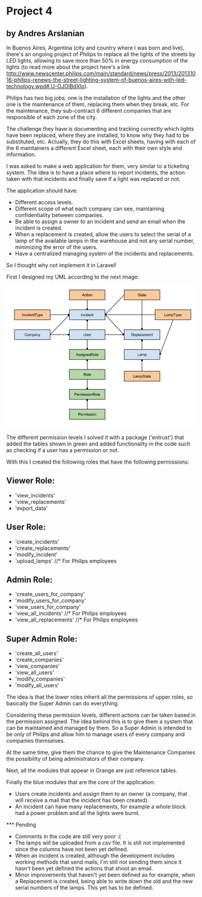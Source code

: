 # Project 4

## by Andres Arslanian

In Buenos Aires, Argentina (city and country where I was born and live), there's an ongoing project of Philips to replace all the lights of the streets by LED lights, allowing to save more than 50% in energy consumption of the lights (to read more about the project here's a link http://www.newscenter.philips.com/main/standard/news/press/2013/20131016-philips-renews-the-street-lighting-system-of-buenos-aires-with-led-technology.wpd#.U-OJOIBdXIo).

Philips has two big jobs: one is the installation of the lights and the other one is the maintenance of them, replacing them when they break, etc.  For the maintenance, they sub-contract 6 different companies that are responsible of each zone of the city.

The challenge they have is documenting and tracking correctly which lights have been replaced, where they are installed, to know why they had to be substituted, etc.  Actually, they do this with Excel sheets, having with each of the 6 maintainers a different Excel sheet, each with their own style and information.

I was asked to make a web application for them, very similar to a ticketing system. The idea is to have a place where to report incidents, the action taken with that incidents and finally save if a light was replaced or not.

The application should have:
- Different access levels.
- Different scope of what each company can see, maintaining confidentiality between companies.
- Be able to assign a owner to an incident and send an email when the incident is created.
- When a replacement is created, allow the users to select the serial of a lamp of the available lamps in the warehouse and not any serial number, minimizing the error of the users.
- Have a centralized managing system of the incidents and replacements.

So I thought why not implement it in Laravel!

First I designed my UML according to the next image:

![Alt text](https://github.com/andresarslanian/DWA-P4/blob/master/public/assets/images/DWA_P4.png "UML")


The different permission levels I solved it with a package ('entrust') that added the tables shown in green and added functionality in the code such as checking if a user has a permission or not.

With this I created the following roles that have the following permissions:

Viewer Role:
----------
 * 'view_incidents'
 * 'view_replacements'
 * 'export_data'

User Role:
----------
 * 'create_incidents'
 * 'create_replacements'
 * 'modify_incident'
 * 'upload_lamps'				 	//* For Philips employees

Admin Role:
-----------
 * 'create_users_for_company'
 * 'modify_users_for_company'
 * 'view_users_for_company'
 * 'view_all_incidents' 			//* For Philips employees
 * 'view_all_replacements' 			//* For Philips employees

Super Admin Role:
-----------------
 * 'create_all_users'
 * 'create_companies'
 * 'view_companies'
 * 'view_all_users'
 * 'modify_companies'
 * 'modify_all_users'

The idea is that the lower roles inherit all the permissions of upper roles, so basically the Super Admin can do everything.

Considering these permission levels, different actions can be taken based in the permission assigned. The idea behind this is to give them a system that can be maintained and managed by them. So a Super Admin is intended to be only of Philips and allow him to manage users of every company and companies themselves. 

At the same time, give them the chance to give the Maintenance Companies the possibility of being administrators of their company.

Next, all the modules that appear in Orange are just reference tables.

Finally the blue modules that are the core of the application:

- Users create incidents and assign them to an owner (a company, that will receive a mail that the incident has been created).
- An incident can have many replacements, for example a whole block had a power problem and all the lights were burnt.



*** Pending

* Comments in the code are still very poor :(
* The lamps will be uploaded from a csv file. It is still not implemented since the columns have not been yet defined.
* When an incident is created, although the development includes working methods that send mails, I'm still not sending them since it hasn't been yet defined the actions that shoot an email.
* Minor improvements that haven't yet been defined as for example, when a Replacement is created, being able to write down the old and the new serial numbers of the lamps. This yet has to be defined.

